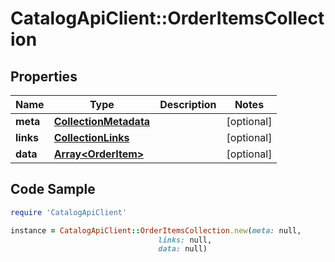 # CatalogApiClient::OrderItemsCollection

## Properties

Name | Type | Description | Notes
------------ | ------------- | ------------- | -------------
**meta** | [**CollectionMetadata**](CollectionMetadata.md) |  | [optional] 
**links** | [**CollectionLinks**](CollectionLinks.md) |  | [optional] 
**data** | [**Array&lt;OrderItem&gt;**](OrderItem.md) |  | [optional] 

## Code Sample

```ruby
require 'CatalogApiClient'

instance = CatalogApiClient::OrderItemsCollection.new(meta: null,
                                 links: null,
                                 data: null)
```


